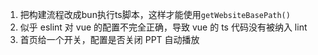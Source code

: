 1. 把构建流程改成bun执行ts脚本，这样才能使用`getWebsiteBasePath()`
2. 似乎 eslint 对 vue 的配置不完全正确，导致 vue 的 ts 代码没有被纳入 lint
3. 首页给一个开关，配置是否关闭 PPT 自动播放
